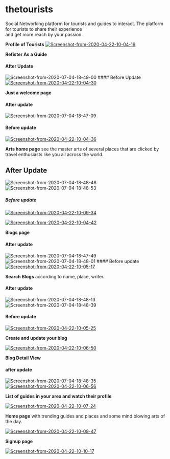 # thetourists  

Social Networking platform for tourists and guides to interact. The platform for tourists to share their experience  
and get more reach by your passion.


**Profile of Tourists**
<a href="https://ibb.co/BB6z0r1"><img src="https://i.ibb.co/VTCjfQK/Screenshot-from-2020-04-22-10-04-19.png" alt="Screenshot-from-2020-04-22-10-04-19" border="0"></a>  

**Refister As a Guide**  

#### After Update  
<img src="https://i.ibb.co/7nXc0KP/Screenshot-from-2020-07-04-18-49-00.png" alt="Screenshot-from-2020-07-04-18-49-00" border="0">  
#### Before Update   
<a href="https://ibb.co/DpTRYB7"><img src="https://i.ibb.co/q5VrCHR/Screenshot-from-2020-04-22-10-04-30.png" alt="Screenshot-from-2020-04-22-10-04-30" border="0"></a>

**Just a welcome page**
#### After update
<img src="https://i.ibb.co/4Kn51Rm/Screenshot-from-2020-07-04-18-47-09.png" alt="Screenshot-from-2020-07-04-18-47-09" border="0">

#### Before update
<a href="https://ibb.co/9tkbxnh"><img src="https://i.ibb.co/74dn3vQ/Screenshot-from-2020-04-22-10-04-36.png" alt="Screenshot-from-2020-04-22-10-04-36" border="0"></a>

**Arts home page** see the master arts of several places that are clicked by travel enthusiasts like you all across the world.   
## After Update
<img src="https://i.ibb.co/Dp9Fb5R/Screenshot-from-2020-07-04-18-48-48.png" alt="Screenshot-from-2020-07-04-18-48-48" border="0">
<img src="https://i.ibb.co/f0Q83WB/Screenshot-from-2020-07-04-18-48-53.png" alt="Screenshot-from-2020-07-04-18-48-53" border="0">

##### Before update

<a href="https://ibb.co/YjLsBp4"><img src="https://i.ibb.co/F7DT4gk/Screenshot-from-2020-04-22-10-09-34.png" alt="Screenshot-from-2020-04-22-10-09-34" border="0"></a>

<a href="https://ibb.co/CWCmVvR"><img src="https://i.ibb.co/1by7RKF/Screenshot-from-2020-04-22-10-04-42.png" alt="Screenshot-from-2020-04-22-10-04-42" border="0"></a>

**Blogs page**
#### After update
<img src="https://i.ibb.co/j54RTwJ/Screenshot-from-2020-07-04-18-47-49.png" alt="Screenshot-from-2020-07-04-18-47-49" border="0">
<img src="https://i.ibb.co/8jx2dP6/Screenshot-from-2020-07-04-18-48-01.png" alt="Screenshot-from-2020-07-04-18-48-01" border="0">
#### Before update  
<a href="https://ibb.co/997fMDJ"><img src="https://i.ibb.co/rGVLWjg/Screenshot-from-2020-04-22-10-05-17.png" alt="Screenshot-from-2020-04-22-10-05-17" border="0"></a>

**Search Blogs** according to name, place, writer..  
#### After update
<img src="https://i.ibb.co/ZdSmZWb/Screenshot-from-2020-07-04-18-48-13.png" alt="Screenshot-from-2020-07-04-18-48-13" border="0">

<img src="https://i.ibb.co/K7SQCZJ/Screenshot-from-2020-07-04-18-48-39.png" alt="Screenshot-from-2020-07-04-18-48-39" border="0">

#### Before update  
<a href="https://ibb.co/FWSfyXL"><img src="https://i.ibb.co/3sD8jv9/Screenshot-from-2020-04-22-10-05-25.png" alt="Screenshot-from-2020-04-22-10-05-25" border="0"></a>

**Create and update your blog**

<a href="https://ibb.co/Bjb0SsR"><img src="https://i.ibb.co/J2VDMkP/Screenshot-from-2020-04-22-10-06-50.png" alt="Screenshot-from-2020-04-22-10-06-50" border="0"></a>

**Blog Detail View**
#### after update
<img src="https://i.ibb.co/S3YGYQj/Screenshot-from-2020-07-04-18-48-35.png" alt="Screenshot-from-2020-07-04-18-48-35" border="0">
<a href="https://ibb.co/dg4DWTZ"><img src="https://i.ibb.co/0tyrD75/Screenshot-from-2020-04-22-10-06-56.png" alt="Screenshot-from-2020-04-22-10-06-56" border="0"></a>

**List of guides in your area and watch their profile**

<a href="https://ibb.co/92jpXbw"><img src="https://i.ibb.co/tc5HfqZ/Screenshot-from-2020-04-22-10-07-24.png" alt="Screenshot-from-2020-04-22-10-07-24" border="0"></a>

**Home page** with trending guides and places and some mind blowing arts of the day.

<a href="https://ibb.co/XYwtyCV"><img src="https://i.ibb.co/phmdWLn/Screenshot-from-2020-04-22-10-09-47.png" alt="Screenshot-from-2020-04-22-10-09-47" border="0"></a>

**Signup page**

<a href="https://ibb.co/7jmFLXc"><img src="https://i.ibb.co/HB8Q3Vv/Screenshot-from-2020-04-22-10-10-17.png" alt="Screenshot-from-2020-04-22-10-10-17" border="0"></a>
